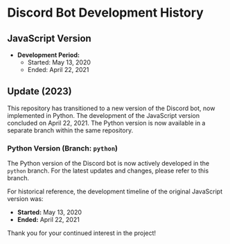 # Discord Bot Development History

## JavaScript Version

- **Development Period:**
  - Started: May 13, 2020
  - Ended: April 22, 2021

## Update (2023)

This repository has transitioned to a new version of the Discord bot, now implemented in Python. The development of the JavaScript version concluded on April 22, 2021. The Python version is now available in a separate branch within the same repository.

### Python Version (Branch: `python`)

The Python version of the Discord bot is now actively developed in the `python` branch. For the latest updates and changes, please refer to this branch.

For historical reference, the development timeline of the original JavaScript version was:

- **Started:** May 13, 2020
- **Ended:** April 22, 2021

Thank you for your continued interest in the project!
